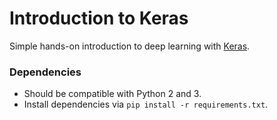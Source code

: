 # Introduction to Keras

Simple hands-on introduction to deep learning with [Keras](https://github.com/fchollet/keras/).

### Dependencies

- Should be compatible with Python 2 and 3.
- Install dependencies via `pip install -r requirements.txt`.